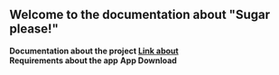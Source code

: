 ## Welcome to the documentation about "Sugar please!"

**Documentation about the project [Link about](https://drive.google.com/file/d/1xZDkKWlGduIqi5gD8gdFt3PRdaAwC39l/view?usp=sharing)** <br>
**Requirements about the app**
**App Download**
